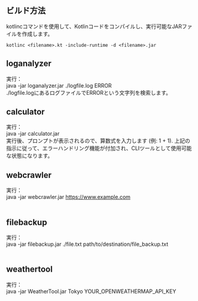 
## ビルド方法

kotlincコマンドを使用して、Kotlinコードをコンパイルし、実行可能なJARファイルを作成します。

`kotlinc <filename>.kt -include-runtime -d <filename>.jar`

## loganalyzer

実行：<br>
java -jar loganalyzer.jar ./logfile.log ERROR
<br>
./logfile.logにあるログファイルでERRORという文字列を検索します。
<br>

## calculator

実行：<br>
java -jar calculator.jar
<br>
実行後、プロンプトが表示されるので、算数式を入力します (例: 1 + 1).
上記の指示に従って、エラーハンドリング機能が付加され、CLIツールとして使用可能な状態になります。
<br>

## webcrawler

実行：<br>
java -jar webcrawler.jar https://www.example.com
<br>
<br>

## filebackup

実行：<br>
java -jar filebackup.jar ./file.txt path/to/destination/file_backup.txt
<br>
<br>

## weathertool

実行：<br>
java -jar WeatherTool.jar Tokyo YOUR_OPENWEATHERMAP_API_KEY
<br>
<br>


